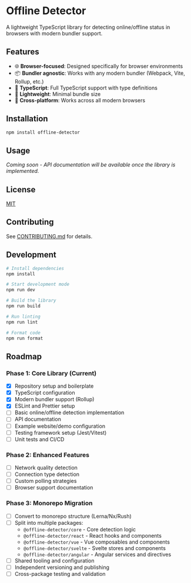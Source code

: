 # Offline Detector

A lightweight TypeScript library for detecting online/offline status in browsers with modern bundler support.

## Features

- 🌐 **Browser-focused**: Designed specifically for browser environments
- 📦 **Bundler agnostic**: Works with any modern bundler (Webpack, Vite, Rollup, etc.)
- 🔧 **TypeScript**: Full TypeScript support with type definitions
- 🚀 **Lightweight**: Minimal bundle size
- 📱 **Cross-platform**: Works across all modern browsers

## Installation

```bash
npm install offline-detector
```

## Usage

_Coming soon - API documentation will be available once the library is implemented._

## License

[MIT](./LICENSE)

## Contributing

See [CONTRIBUTING.md](./CONTRIBUTING.md) for details.

## Development

```bash
# Install dependencies
npm install

# Start development mode
npm run dev

# Build the library
npm run build

# Run linting
npm run lint

# Format code
npm run format
```

## Roadmap

### Phase 1: Core Library (Current)

- [x] Repository setup and boilerplate
- [x] TypeScript configuration
- [x] Modern bundler support (Rollup)
- [x] ESLint and Prettier setup
- [ ] Basic online/offline detection implementation
- [ ] API documentation
- [ ] Example website/demo configuration
- [ ] Testing framework setup (Jest/Vitest)
- [ ] Unit tests and CI/CD

### Phase 2: Enhanced Features

- [ ] Network quality detection
- [ ] Connection type detection
- [ ] Custom polling strategies
- [ ] Browser support documentation

### Phase 3: Monorepo Migration

- [ ] Convert to monorepo structure (Lerna/Nx/Rush)
- [ ] Split into multiple packages:
  - `@offline-detector/core` - Core detection logic
  - `@offline-detector/react` - React hooks and components
  - `@offline-detector/vue` - Vue composables and components
  - `@offline-detector/svelte` - Svelte stores and components
  - `@offline-detector/angular` - Angular services and directives
- [ ] Shared tooling and configuration
- [ ] Independent versioning and publishing
- [ ] Cross-package testing and validation
